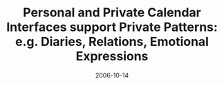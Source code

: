 ---
abstract: ''
authors:
- Martin Tomitsch
- Thomas Grechenig
- Pia Wascher
date: '2006-10-14'
featured: false
publication_types:
- '0'
publishDate: '2006-10-14'
title: 'Personal and Private Calendar Interfaces support Private Patterns: e.g. Diaries,
  Relations, Emotional Expressions'
url_pdf: ''
---